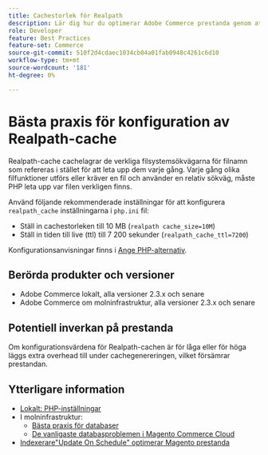 ```yaml
---
title: Cachestorlek för Realpath
description: Lär dig hur du optimerar Adobe Commerce prestanda genom att uppdatera konfigurationen av PHP-lässökvägscachen så att den använder de rekommenderade inställningarna.
role: Developer
feature: Best Practices
feature-set: Commerce
source-git-commit: 510f2d4cdaec1034cb04a01fab0948c4261c6d10
workflow-type: tm+mt
source-wordcount: '181'
ht-degree: 0%

---
```



# Bästa praxis för konfiguration av Realpath-cache

Realpath-cache cachelagrar de verkliga filsystemsökvägarna för filnamn som refereras i stället för att leta upp dem varje gång. Varje gång olika filfunktioner utförs eller kräver en fil och använder en relativ sökväg, måste PHP leta upp var filen verkligen finns.

Använd följande rekommenderade inställningar för att konfigurera `realpath_cache` inställningarna i `php.ini` fil:

- Ställ in cachestorleken till 10 MB (`realpath cache_size=10M`)
- Ställ in tiden till live (ttl) till 7 200 sekunder (`realpath_cache_ttl=7200`)

Konfigurationsanvisningar finns i [Ange PHP-alternativ](../../../installation/prerequisites/php-settings.md#how-to-set-php-options).

## Berörda produkter och versioner

- Adobe Commerce lokalt, alla versioner 2.3.x och senare
- Adobe Commerce om molninfrastruktur, alla versioner 2.3.x och senare

## Potentiell inverkan på prestanda

Om konfigurationsvärdena för Realpath-cachen är för låga eller för höga läggs extra overhead till under cachegenereringen, vilket försämrar prestandan.

## Ytterligare information

- [Lokalt: PHP-inställningar](../../../performance/software.md#php-settings)
- I molninfrastruktur:
   - [Bästa praxis för databaser](database-on-cloud.md)
   - [De vanligaste databasproblemen i Magento Commerce Cloud](../maintenance/resolve-database-performance-issues.md)
- [Indexerare&quot;Update On Schedule&quot; optimerar Magento prestanda](../maintenance/indexer-configuration.md)

